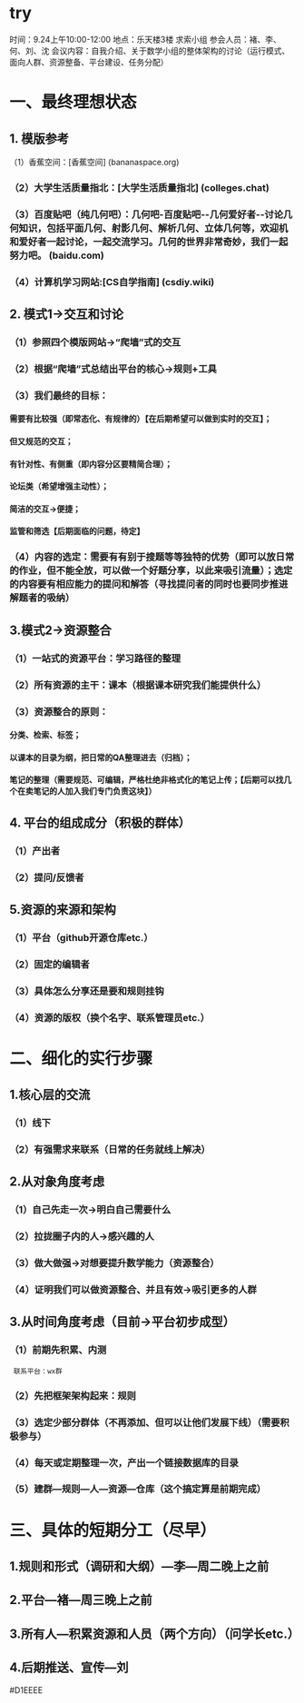 # try
时间：9.24上午10:00-12:00
地点：乐天楼3楼 求索小组
参会人员：褚、李、何、刘、沈
会议内容：自我介绍、关于数学小组的整体架构的讨论（运行模式、面向人群、资源整备、平台建设、任务分配）
# 一、最终理想状态
## 1. 模版参考
（1）香蕉空间：[香蕉空间] (bananaspace.org)
### （2）大学生活质量指北：[大学生活质量指北] (colleges.chat)
### （3）百度贴吧（纯几何吧）：几何吧-百度贴吧--几何爱好者--讨论几何知识，包括平面几何、射影几何、解析几何、立体几何等，欢迎机和爱好者一起讨论，一起交流学习。几何的世界非常奇妙，我们一起努力吧。 (baidu.com)
### （4）计算机学习网站:[CS自学指南] (csdiy.wiki)
## 2. 模式1→交互和讨论
### （1）参照四个模版网站→“爬墙”式的交互
### （2）根据“爬墙”式总结出平台的核心→规则+工具
### （3）我们最终的目标：
#### 需要有比较强（即常态化、有规律的）【在后期希望可以做到实时的交互】；
#### 但又规范的交互；
#### 有针对性、有侧重（即内容分区要精简合理）；
#### 论坛类（希望增强主动性）；
#### 简洁的交互→便捷；
#### 监管和筛选【后期面临的问题，待定】
### （4）内容的选定：需要有有别于搜题等等独特的优势（即可以放日常的作业，但不能全放，可以做一个好题分享，以此来吸引流量）；选定的内容要有相应能力的提问和解答（寻找提问者的同时也要同步推进解题者的吸纳）
## 3.模式2→资源整合
### （1）一站式的资源平台：学习路径的整理
### （2）所有资源的主干：课本（根据课本研究我们能提供什么）
### （3）资源整合的原则：
#### 分类、检索、标签；
#### 以课本的目录为纲，把日常的QA整理进去（归档）；
#### 笔记的整理（需要规范、可编辑，严格杜绝非格式化的笔记上传；【后期可以找几个在卖笔记的人加入我们专门负责这块】）
## 4. 平台的组成成分（积极的群体）
### （1）产出者
### （2）提问/反馈者
## 5.资源的来源和架构
### （1）平台（github开源仓库etc.）
### （2）固定的编辑者
### （3）具体怎么分享还是要和规则挂钩
### （4）资源的版权（换个名字、联系管理员etc.）
 
# 二、细化的实行步骤
## 1.核心层的交流
### （1）线下
### （2）有强需求来联系（日常的任务就线上解决）
## 2.从对象角度考虑
### （1）自己先走一次→明白自己需要什么
### （2）拉拢圈子内的人→感兴趣的人
### （3）做大做强→对想要提升数学能力（资源整合）
### （4）证明我们可以做资源整合、并且有效→吸引更多的人群
## 3.从时间角度考虑（目前→平台初步成型）
### （1）前期先积累、内测
     联系平台：wx群
### （2）先把框架架构起来：规则
### （3）选定少部分群体（不再添加、但可以让他们发展下线）（需要积极参与）
### （4）每天或定期整理一次，产出一个链接数据库的目录
### （5）建群—规则—人—资源—仓库（这个搞定算是前期完成）
 
# 三、具体的短期分工（尽早）
## 1.规则和形式（调研和大纲）—李—周二晚上之前
## 2.平台—褚—周三晚上之前
## 3.所有人—积累资源和人员（两个方向）（问学长etc.）
## 4.后期推送、宣传—刘

#D1EEEE
